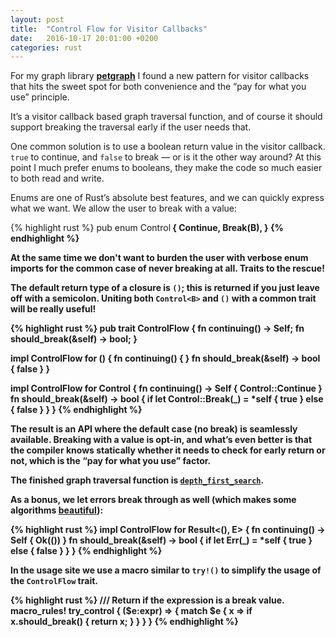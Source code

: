 ```yaml
---
layout: post
title:  "Control Flow for Visitor Callbacks"
date:   2016-10-17 20:01:00 +0200
categories: rust
---
```


For my graph library [**petgraph**][1] I found a new pattern
for visitor callbacks that hits the sweet spot for both convenience and the
“pay for what you use” principle.

[1]: https://docs.rs/petgraph/

It’s a visitor callback based graph traversal function, and of course it
should support breaking the traversal early if the user needs that. 

One common solution is to use a boolean return value in the visitor callback.
`true` to continue, and `false` to break — or is it the other way around? At
this point I much prefer enums to booleans, they make the code so much easier
to both read and write.

Enums are one of Rust’s absolute best features, and we can quickly express
what we want. We allow the user to break with a value:

{% highlight rust %}
pub enum Control<B> {
    Continue,
    Break(B),
}
{% endhighlight %}

At the same time we don't want to burden the user with verbose enum imports
for the common case of never breaking at all. Traits to the rescue!

The default return type of a closure is `()`; this is returned if you just leave
off with a semicolon. Uniting both `Control<B>` and `()` with a common trait
will be really useful!

{% highlight rust %}
pub trait ControlFlow {
    fn continuing() -> Self;
    fn should_break(&self) -> bool;
}

impl ControlFlow for () {
    fn continuing() { }
    fn should_break(&self) -> bool { false }
}

impl<B> ControlFlow for Control<B> {
    fn continuing() -> Self { Control::Continue }
    fn should_break(&self) -> bool {
	if let Control::Break(_) = *self { true } else { false }
    }
}
{% endhighlight %}


The result is an API where the default case (no break) is seamlessly
available. Breaking with a value is opt-in, and what’s even better is
that the compiler knows statically whether it needs to check for
early return or not, which is the “pay for what you use” factor.

The finished graph traversal function is [`depth_first_search`][dfs].

[dfs]: https://docs.rs/petgraph/^0.4/petgraph/visit/fn.depth_first_search.html

As a bonus, we let errors break through as well (which makes some
algorithms [beautiful][bea]):

{% highlight rust %}
impl<E> ControlFlow for Result<(), E> {
    fn continuing() -> Self { Ok(()) }
    fn should_break(&self) -> bool {
        if let Err(_) = *self { true } else { false }
    }
}
{% endhighlight %}

[bea]: https://docs.rs/petgraph/0.4.0/src/petgraph/.cargo/registry/src/github.com-1ecc6299db9ec823/petgraph-0.4.0/src/algo.rs.html#154-165

In the usage site we use a macro similar to `try!()` to simplify the usage of
the `ControlFlow` trait.

{% highlight rust %}
/// Return if the expression is a break value.
macro_rules! try_control {
    ($e:expr) => {
        match $e {
            x => if x.should_break() {
                return x;
            }
        }
    }
}
{% endhighlight %}
